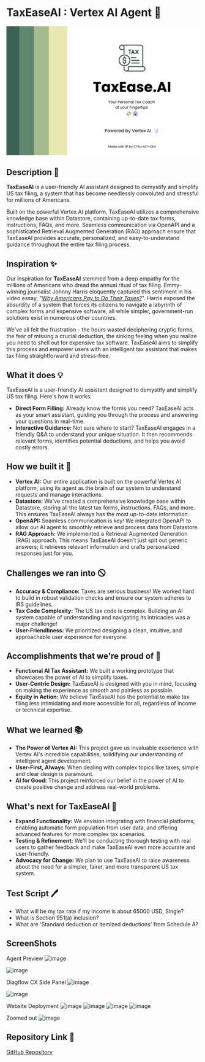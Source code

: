 # **TaxEaseAI : Vertex AI Agent 🤖**

![TaxEaseAI Banner](assets/banner.png)

## **Description 🎃**

**TaxEaseAI** is a user-friendly AI assistant designed to demystify and simplify US tax filing, a system that has become needlessly convoluted and stressful for millions of Americans.

Built on the powerful Vertex AI platform, TaxEaseAI utilizes a comprehensive knowledge base within Datastore, containing up-to-date tax forms, instructions, FAQs, and more. Seamless communication via OpenAPI and a sophisticated Retrieval Augmented Generation (RAG) approach ensure that TaxEaseAI provides accurate, personalized, and easy-to-understand guidance throughout the entire tax filing process.

## **Inspiration ✨**

Our inspiration for **TaxEaseAI** stemmed from a deep empathy for the millions of Americans who dread the annual ritual of tax filing. Emmy-winning journalist Johnny Harris eloquently captured this sentiment in his video essay,  "[*Why Americans Pay to Do Their Taxes?*](https://www.youtube.com/watch?v=ZhV4Z76mXrI)". Harris exposed the absurdity of a system that forces its citizens to navigate a labyrinth of complex forms and expensive software, all while simpler, government-run solutions exist in numerous other countries.

We've all felt the frustration – the hours wasted deciphering cryptic forms, the fear of missing a crucial deduction, the sinking feeling when you realize you need to shell out for expensive tax software. TaxEaseAI aims to simplify this process and empower users with an intelligent tax assistant that makes tax filing straightforward and stress-free.

## **What it does 💡**

TaxEaseAI is a user-friendly AI assistant designed to demystify and simplify US tax filing. Here's how it works:

* **Direct Form Filling:** Already know the forms you need? TaxEaseAI acts as your smart assistant, guiding you through the process and answering your questions in real-time.
* **Interactive Guidance:** Not sure where to start? TaxEaseAI engages in a friendly Q&A to understand your unique situation. It then recommends relevant forms, identifies potential deductions, and helps you avoid costly errors.

## **How we built it 🧐**

* **Vertex AI:** Our entire application is built on the powerful Vertex AI platform, using its agent as the brain of our system to understand requests and manage interactions.
* **Datastore:** We've created a comprehensive knowledge base within Datastore, storing all the latest tax forms, instructions, FAQs, and more. This ensures TaxEaseAI always has the most up-to-date information.
* **OpenAPI:** Seamless communication is key! We integrated OpenAPI to allow our AI agent to smoothly retrieve and process data from Datastore.
* **RAG Approach:** We implemented a Retrieval Augmented Generation (RAG) approach. This means TaxEaseAI doesn't just spit out generic answers; it retrieves relevant information and crafts personalized responses just for you.

## **Challenges we ran into 🛇**

* **Accuracy & Compliance:** Taxes are serious business! We worked hard to build in robust validation checks and ensure our system adheres to IRS guidelines.
* **Tax Code Complexity:** The US tax code is complex. Building an AI system capable of understanding and navigating its intricacies was a major challenge!
* **User-Friendliness:** We prioritized designing a clean, intuitive, and approachable user experience for everyone.

## **Accomplishments that we're proud of 🎉**

* **Functional AI Tax Assistant:** We built a working prototype that showcases the power of AI to simplify taxes.
* **User-Centric Design:** TaxEaseAI is designed with you in mind, focusing on making the experience as smooth and painless as possible.
* **Equity in Action:** We believe TaxEaseAI has the potential to make tax filing less intimidating and more accessible for all, regardless of income or technical expertise.

## **What we learned 📚**

* **The Power of Vertex AI:** This project gave us invaluable experience with Vertex AI's incredible capabilities, solidifying our understanding of intelligent agent development.
* **User-First, Always:** When dealing with complex topics like taxes, simple and clear design is paramount.
* **AI for Good:** This project reinforced our belief in the power of AI to create positive change and address real-world problems.

## **What's next for TaxEaseAI 🚀**

* **Expand Functionality:** We envision integrating with financial platforms, enabling automatic form population from user data, and offering advanced features for more complex tax scenarios.
* **Testing & Refinement:** We'll be conducting thorough testing with real users to gather feedback and make TaxEaseAI even more accurate and user-friendly.
* **Advocacy for Change:** We plan to use TaxEaseAI to raise awareness about the need for a simpler, fairer, and more transparent US tax system.

## **Test Script 🖊️**

* What will be my tax rate if my income is about 65000 USD, Single?
* What is Section 951(a) inclusion?
* What are 'Standard deduction or itemized deductions' from Schedule A?

## **ScreenShots**

Agent Preview
![image](https://github.com/user-attachments/assets/977d4b98-9235-49d6-95e7-b228acc59537)

![image](https://github.com/user-attachments/assets/f17c6198-3be2-4926-b698-e976582af58d)

Diagflow CX Side Panel
![image](https://github.com/user-attachments/assets/1a72dfd1-5c7f-4bcf-8114-e1adbdbb3c94)

![image](https://github.com/user-attachments/assets/b37fac4b-b278-42c7-874b-5bedf35cdbe4)

Website Deployment
![image](https://github.com/user-attachments/assets/54fce5de-1196-4abd-ba98-7a7093fe54f1)
![image](https://github.com/user-attachments/assets/5dc627c7-f0ea-43aa-a83a-23317031f2cd)
![image](https://github.com/user-attachments/assets/4d5ebb09-f289-4219-a950-f5c1908494ec)
![image](https://github.com/user-attachments/assets/a7b92f1f-ebf9-4bd3-a977-de2033ab6e58)

Zoomed out
![image](https://github.com/user-attachments/assets/4d7c32a7-4789-4d5e-9881-552e78e3a3e1)



## **Repository Link 🔗**

[GitHub Repository](https://github.com/AnuragRaut08/TaxEaseAI.git)

